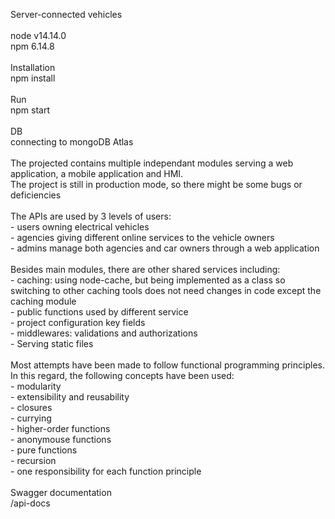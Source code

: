 Server-connected vehicles<br />
<br />
node v14.14.0<br />
npm 6.14.8<br />
<br />
Installation<br />
npm install<br />
<br />
Run<br />
npm start<br />
<br />
DB<br />
connecting to mongoDB Atlas<br />
<br />
The projected contains multiple independant modules serving a web application, a mobile application and HMI.<br />
The project is still in production mode, so there might be some bugs or deficiencies<br />
<br />
The APIs are used by 3 levels of users: <br />
    - users owning electrical vehicles<br />
    - agencies giving different online services to the vehicle owners<br />
    - admins manage both agencies and car owners through a web application<br />
<br />
Besides main modules, there are other shared services including:<br />
    - caching: using node-cache, but being implemented as a class so switching to other caching tools does not need changes in code except the   caching module<br />
    - public functions used by different service<br />
    - project configuration key fields<br />
    - middlewares: validations and authorizations<br />
    - Serving static files<br />
<br />
Most attempts have been made to follow functional programming principles. In this regard, the following concepts have been used:<br />
    - modularity<br />
    - extensibility and reusability<br />
    - closures<br />
    - currying<br />
    - higher-order functions<br />
    - anonymouse functions<br />
    - pure functions<br />
    - recursion<br />
    - one responsibility for each function principle<br />
<br />
Swagger documentation<br />
/api-docs
